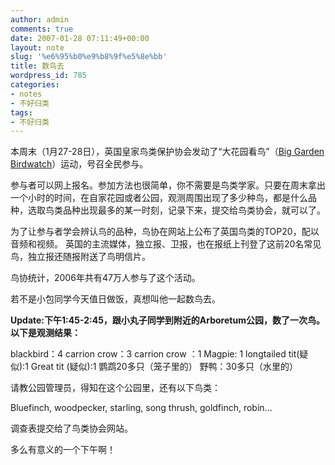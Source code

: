 ```yaml
---
author: admin
comments: true
date: 2007-01-28 07:11:49+00:00
layout: note
slug: '%e6%95%b0%e9%b8%9f%e5%8e%bb'
title: 数鸟去
wordpress_id: 785
categories:
- notes
- 不好归类
tags:
- 不好归类
---
```


本周末（1月27-28日），英国皇家鸟类保护协会发动了“大花园看鸟”（[Big Garden Birdwatch](http://www.rspb.org.uk/birdwatch/index.asp)）运动，号召全民参与。

参与者可以网上报名。参加方法也很简单，你不需要是鸟类学家。只要在周末拿出一个小时的时间，在自家花园或者公园，观测周围出现了多少种鸟，都是什么品种，选取鸟类品种出现最多的某一时刻，记录下来，提交给鸟类协会，就可以了。

为了让参与者学会辨认鸟的品种，鸟协在网站上公布了英国鸟类的TOP20，配以音频和视频。 英国的主流媒体，独立报、卫报，也在报纸上刊登了这前20名常见鸟，独立报还随报附送了鸟明信片。

鸟协统计，2006年共有47万人参与了这个活动。

若不是小包同学今天值日做饭，真想叫他一起数鸟去。

**Update:下午1:45-2:45，跟小丸子同学到附近的Arboretum公园，数了一次鸟。以下是观测结果：**

blackbird：4
carrion crow：3
carrion crow ：1
Magpie: 1
longtailed tit(疑似):1
Great tit (疑似):1
鹦鹉20多只（笼子里的）
野鸭：30多只（水里的）

请教公园管理员，得知在这个公园里，还有以下鸟类：

Bluefinch, woodpecker, starling, song thrush, goldfinch, robin...

调查表提交给了鸟类协会网站。

多么有意义的一个下午啊！
